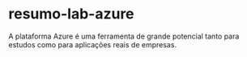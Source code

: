 # resumo-lab-azure

A plataforma Azure é uma ferramenta de grande potencial tanto para estudos como para aplicações reais de empresas.
